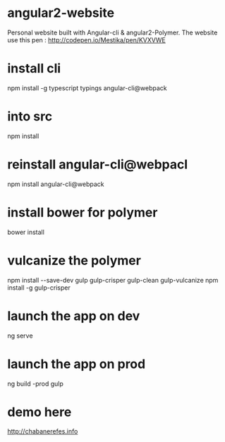 # angular2-website
Personal website built with Angular-cli &amp; angular2-Polymer. The website use this pen : http://codepen.io/Mestika/pen/KVXVWE

# install cli
npm install -g typescript typings angular-cli@webpack 

# into src 
npm install 

# reinstall angular-cli@webpacl
npm install angular-cli@webpack

# install bower for polymer
bower install

# vulcanize the polymer
npm install --save-dev gulp gulp-crisper gulp-clean gulp-vulcanize
npm install -g gulp-crisper

# launch the app on dev
ng serve

# launch the app on prod
ng build -prod
gulp

# demo here
http://chabanerefes.info



